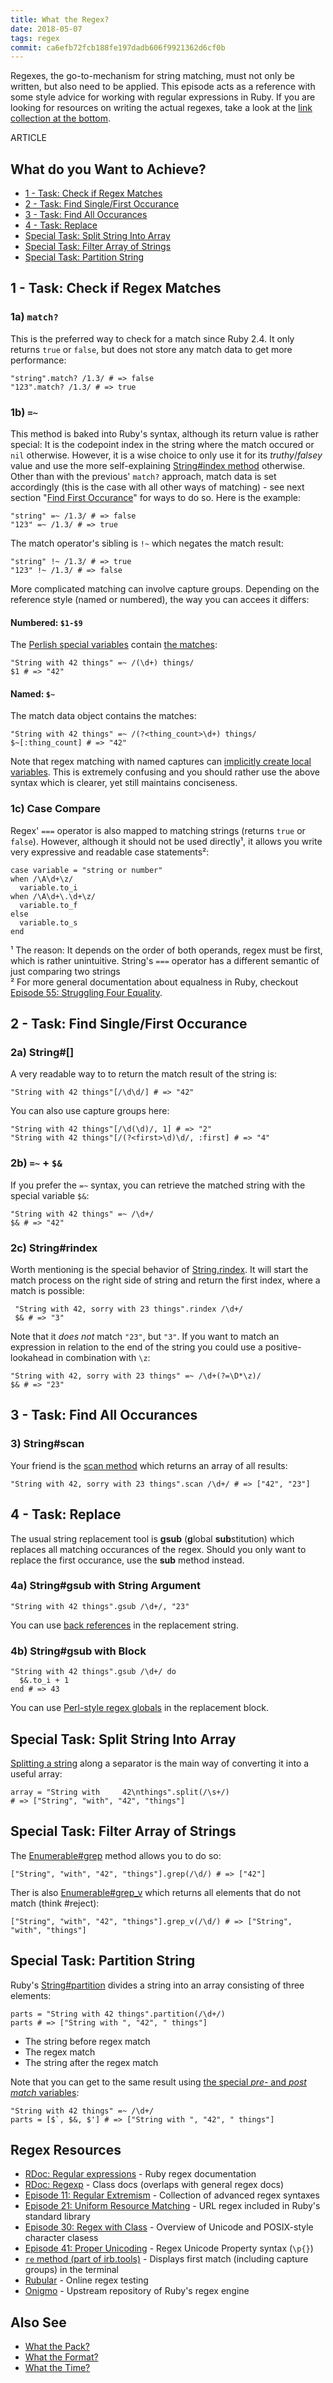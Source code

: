```yaml
---
title: What the Regex?
date: 2018-05-07
tags: regex
commit: ca6efb72fcb188fe197dadb606f9921362d6cf0b
---
```


Regexes, the go-to-mechanism for string matching, must not only be written, but also need to be applied. This episode acts as a reference with some style advice for working with regular expressions in Ruby. If you are looking for resources on writing the actual regexes, take a look at the [link collection at the bottom](#regex-resources).

ARTICLE

## What do you Want to Achieve?

- [1 - Task: Check if Regex Matches](#task-check-if-regex-matches)
- [2 - Task: Find Single/First Occurance](#task-find-singlefirst-occurance)
- [3 - Task: Find All Occurances](#task-find-all-occurances)
- [4 - Task: Replace](#task-replace)
- [Special Task: Split String Into Array](#special-task-split-string-into-array)
- [Special Task: Filter Array of Strings](#special-task-filter-array-of-strings)
- [Special Task: Partition String](#special-task-partition-string)

## 1 - Task: Check if Regex Matches

### 1a) `match?`

This is the preferred way to check for a match since Ruby 2.4. It only returns `true` or `false`, but does not store any match data to get more performance:

    "string".match? /1.3/ # => false
    "123".match? /1.3/ # => true

### 1b) `=~`

This method is baked into Ruby's syntax, although its return value is rather special: It is the codepoint index in the string where the match occured or `nil` otherwise. However, it is a wise choice to only use it for its *truthy*/*falsey* value and use the more self-explaining [String#index method](https://ruby-doc.org/core/String.html#method-i-index) otherwise. Other than with the previous' `match?` approach, match data is set accordingly (this is the case with all other ways of matching) - see next section "[Find First Occurance](#task-find-singlefirst-occurance)" for ways to do so. Here is the example:

    "string" =~ /1.3/ # => false
    "123" =~ /1.3/ # => true

The match operator's sibling is `!~` which negates the match result:

    "string" !~ /1.3/ # => true
    "123" !~ /1.3/ # => false

More complicated matching can involve capture groups. Depending on the reference style (named or numbered), the way you can accees it differs:

#### Numbered: `$1-$9`

The [Perlish special variables](/9-globalization.html#list-of-all-special-global-variables) contain [the matches](/60-escape-back-referencing.html#special-regex-variables--back-references):

    "String with 42 things" =~ /(\d+) things/
    $1 # => "42"

#### Named: `$~`

The match data object contains the matches:

    "String with 42 things" =~ /(?<thing_count>\d+) things/
    $~[:thing_count] # => "42"

Note that regex matching with named captures can [implicitly create local variables](/14-meeting-some-locals.html#implicit-local-variables-through-regex-matching). This is extremely confusing and you should rather use the above syntax which is clearer, yet still maintains conciseness.

### 1c) Case Compare

Regex' `===` operator is also mapped to matching strings (returns `true` or `false`). However, although it should not be used directly¹, it allows you write very expressive and readable case statements²:

    case variable = "string or number"
    when /\A\d+\z/
      variable.to_i
    when /\A\d+\.\d+\z/
      variable.to_f
    else
      variable.to_s
    end

¹ The reason: It depends on the order of both operands, regex must be first, which is rather unintuitive. String's `===` operator has a different semantic of just comparing two strings<br/>
² For more general documentation about equalness in Ruby, checkout [Episode 55: Struggling Four Equality](/55-struggling-four-equality.html).

## 2 - Task: Find Single/First Occurance

### 2a) String#[]

A very readable way to to return the match result of the string is:

    "String with 42 things"[/\d\d/] # => "42"

You can also use capture groups here:

    "String with 42 things"[/\d(\d)/, 1] # => "2"
    "String with 42 things"[/(?<first>\d)\d/, :first] # => "4"

### 2b) `=~` + `$&`

If you prefer the `=~` syntax, you can retrieve the matched string with the special variable `$&`:

    "String with 42 things" =~ /\d+/
    $& # => "42"

### 2c) String#rindex

Worth mentioning is the special behavior of [String.rindex](https://ruby-doc.org/core/String.html#method-i-rindex). It will start the match process on the right side of string and return the first index, where a match is possible:

     "String with 42, sorry with 23 things".rindex /\d+/
     $& # => "3"

Note that it *does not* match `"23"`, but `"3"`. If you want to match an expression in relation to the end of the string you could use a positive-lookahead in combination with `\z`:

    "String with 42, sorry with 23 things" =~ /\d+(?=\D*\z)/
    $& # => "23"

## 3 - Task: Find All Occurances

### 3) String#scan

Your friend is the [scan method](https://ruby-doc.org/core/String.html#method-i-scan) which returns an array of all results:

    "String with 42, sorry with 23 things".scan /\d+/ # => ["42", "23"]

## 4 - Task: Replace

The usual string replacement tool is **gsub** (**g**lobal **sub**stitution) which replaces all matching occurances of the regex. Should you only want to replace the first occurance, use the **sub** method instead.

### 4a) String#gsub with String Argument

    "String with 42 things".gsub /\d+/, "23"

You can use [back references](/60-escape-back-referencing.html) in the replacement string.

### 4b) String#gsub with Block

    "String with 42 things".gsub /\d+/ do
      $&.to_i + 1
    end # => 43

You can use [Perl-style regex globals](/60-escape-back-referencing.html) in the replacement block.

## Special Task: Split String Into Array

[Splitting a string](https://ruby-doc.org/core/String.html#method-i-split) along a separator is the main way of converting it into a useful array:

    array = "String with     42\nthings".split(/\s+/)
    # => ["String", "with", "42", "things"]

## Special Task: Filter Array of Strings

The [Enumerable#grep](https://ruby-doc.org/core/Enumerable.html#method-i-grep) method allows you to do so:

    ["String", "with", "42", "things"].grep(/\d/) # => ["42"]

Ther is also [Enumerable#grep_v](https://ruby-doc.org/core/Enumerable.html#method-i-grep_v) which returns all elements that do not match (think #reject):

    ["String", "with", "42", "things"].grep_v(/\d/) # => ["String", "with", "things"]

## Special Task: Partition String

Ruby's [String#partition](https://ruby-doc.org/core/String.html#method-i-partition) divides a string into an array consisting of three elements:

    parts = "String with 42 things".partition(/\d+/)
    parts # => ["String with ", "42", " things"]

- The string before regex match
- The regex match
- The string after the regex match

Note that you can get to the same result using [the special *pre-* and *post match* variables](/60-escape-back-referencing.html#special-regex-variables--back-references):

    "String with 42 things" =~ /\d+/
    parts = [$`, $&, $'] # => ["String with ", "42", " things"]

## Regex Resources

- [RDoc: Regular expressions](https://ruby-doc.org/core/doc/regexp_rdoc.html) - Ruby regex documentation
- [RDoc: Regexp](https://ruby-doc.org/core/Regexp.html) - Class docs (overlaps with general regex docs)
- [Episode 11: Regular Extremism](/11-regular-extremism.html) - Collection of advanced regex syntaxes
- [Episode 21: Uniform Resource Matching](/21-uniform-resource-matching.html) - URL regex included in Ruby's standard library
- [Episode 30: Regex with Class](/30-regex-with-class.html) - Overview of Unicode and POSIX-style character clasess
- [Episode 41: Proper Unicoding](/41-proper-unicoding.html) - Regex Unicode Property syntax (`\p{}`)
- [`re` method (part of irb.tools)](https://github.com/janlelis/debugging#restring-regex-groups--nil) - Displays first match (including capture groups) in the terminal
- [Rubular](http://rubular.com/) - Online regex testing
- [Onigmo](https://github.com/k-takata/Onigmo/blob/master/doc/RE) - Upstream repository of Ruby's regex engine

## Also See

- [What the Pack?](/4-what-the-pack.html)
- [What the Format?](/49-what-the-format.html)
- [What the Time?](/57-what-the-time.html)
